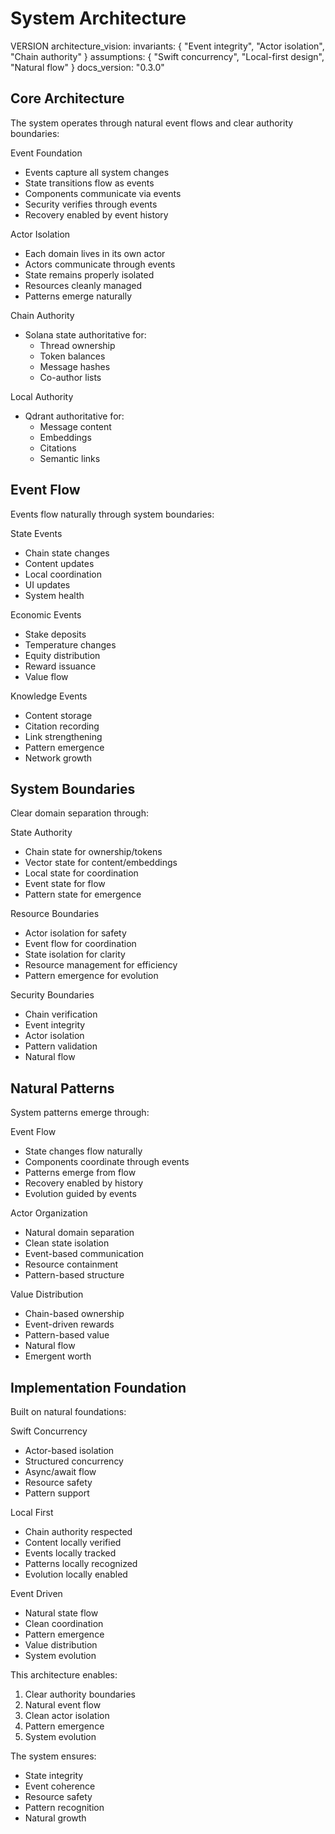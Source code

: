 # System Architecture

VERSION architecture_vision:
invariants: {
"Event integrity",
"Actor isolation",
"Chain authority"
}
assumptions: {
"Swift concurrency",
"Local-first design",
"Natural flow"
}
docs_version: "0.3.0"

## Core Architecture

The system operates through natural event flows and clear authority boundaries:

Event Foundation
- Events capture all system changes
- State transitions flow as events
- Components communicate via events
- Security verifies through events
- Recovery enabled by event history

Actor Isolation
- Each domain lives in its own actor
- Actors communicate through events
- State remains properly isolated
- Resources cleanly managed
- Patterns emerge naturally

Chain Authority
- Solana state authoritative for:
  - Thread ownership
  - Token balances
  - Message hashes
  - Co-author lists

Local Authority
- Qdrant authoritative for:
  - Message content
  - Embeddings
  - Citations
  - Semantic links

## Event Flow

Events flow naturally through system boundaries:

State Events
- Chain state changes
- Content updates
- Local coordination
- UI updates
- System health

Economic Events
- Stake deposits
- Temperature changes
- Equity distribution
- Reward issuance
- Value flow

Knowledge Events
- Content storage
- Citation recording
- Link strengthening
- Pattern emergence
- Network growth

## System Boundaries

Clear domain separation through:

State Authority
- Chain state for ownership/tokens
- Vector state for content/embeddings
- Local state for coordination
- Event state for flow
- Pattern state for emergence

Resource Boundaries
- Actor isolation for safety
- Event flow for coordination
- State isolation for clarity
- Resource management for efficiency
- Pattern emergence for evolution

Security Boundaries
- Chain verification
- Event integrity
- Actor isolation
- Pattern validation
- Natural flow

## Natural Patterns

System patterns emerge through:

Event Flow
- State changes flow naturally
- Components coordinate through events
- Patterns emerge from flow
- Recovery enabled by history
- Evolution guided by events

Actor Organization
- Natural domain separation
- Clean state isolation
- Event-based communication
- Resource containment
- Pattern-based structure

Value Distribution
- Chain-based ownership
- Event-driven rewards
- Pattern-based value
- Natural flow
- Emergent worth

## Implementation Foundation

Built on natural foundations:

Swift Concurrency
- Actor-based isolation
- Structured concurrency
- Async/await flow
- Resource safety
- Pattern support

Local First
- Chain authority respected
- Content locally verified
- Events locally tracked
- Patterns locally recognized
- Evolution locally enabled

Event Driven
- Natural state flow
- Clean coordination
- Pattern emergence
- Value distribution
- System evolution

This architecture enables:
1. Clear authority boundaries
2. Natural event flow
3. Clean actor isolation
4. Pattern emergence
5. System evolution

The system ensures:
- State integrity
- Event coherence
- Resource safety
- Pattern recognition
- Natural growth
